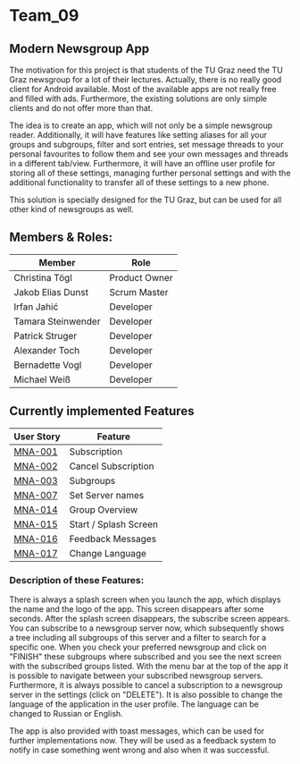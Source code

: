 # Team_09
## Modern Newsgroup App
The motivation for this project is that students of the TU Graz need the TU Graz newsgroup for a lot of their lectures. Actually, there is no really good client for Android available. Most of the available apps are not really free and filled with ads. Furthermore, the existing solutions are only simple clients and do not offer more than that.

The idea is to create an app, which will not only be a simple newsgroup reader. Additionally, it will have features like setting aliases for all your groups and subgroups, filter and sort entries, set message threads to your personal favourites to follow them and see your own messages and threads in a different tab/view.
Furthermore, it will have an offline user profile for storing all of these settings, managing further personal settings and with the additional functionality to transfer all of these settings to a new phone.

This solution is specially designed for the TU Graz, but can be used for all other kind of newsgroups as well.

## Members & Roles:
Member| Role
-------- | -------- 
Christina Tögl   | Product Owner
Jakob Elias Dunst | Scrum Master
Irfan Jahić | Developer
Tamara Steinwender | Developer
Patrick Struger | Developer
Alexander Toch | Developer
Bernadette Vogl | Developer
Michael Weiß | Developer

## Currently implemented Features
User Story | Feature
-------- | -------- 
[MNA-001](https://github.com/sw21-tug/Team_09/issues/1)  | Subscription
[MNA-002](https://github.com/sw21-tug/Team_09/issues/2)  | Cancel Subscription
[MNA-003](https://github.com/sw21-tug/Team_09/issues/3)  | Subgroups
[MNA-007](https://github.com/sw21-tug/Team_09/issues/7)  | Set Server names
[MNA-014](https://github.com/sw21-tug/Team_09/issues/14)  | Group Overview
[MNA-015](https://github.com/sw21-tug/Team_09/issues/19)  | Start / Splash Screen
[MNA-016](https://github.com/sw21-tug/Team_09/issues/20)  | Feedback Messages
[MNA-017](https://github.com/sw21-tug/Team_09/issues/37)  | Change Language


### Description of these Features:
There is always a splash screen when you launch the app, which displays the name and the logo of the app. This screen disappears after some seconds. 
After the splash screen disappears, the subscribe screen appears. You can subscribe to a newsgroup server now, which subsequently shows a tree including all subgroups of this server and a filter to search for a specific one. When you check your preferred newsgroup and click on "FINISH" these subgroups where subscribed and you see the next screen with the subscribed groups listed. With the menu bar at the top of the app it is possible to navigate between your subscribed newsgroup servers.
Furthermore, it is always possible to cancel a subscription to a newsgroup server in the settings (click on "DELETE"). It is also possible to change the language of the application in the user profile. The language can be changed to Russian or English. 

The app is also provided with toast messages, which can be used for further implementations now. They will be used as a feedback system to notify in case something went wrong and also when it was successful.  
